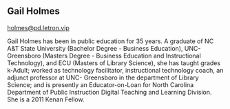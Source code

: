 ## Gail Holmes

[holmes@pd.letron.vip](mailto:holmes@pd.letron.vip)

Gail Holmes has been in public education for 35 years. A graduate of NC A&T State University (Bachelor Degree - Business Education), UNC-Greensboro (Masters Degree - Business Education and Instructional Technology), and ECU (Masters of Library Science), she has taught grades k-Adult; worked as technology facilitator, instructional technology coach, an adjunct professor at UNC- Greensboro in the department of Library Science; and is presently an Educator-on-Loan for North Carolina Department of Public Instruction Digital Teaching and Learning Division.  She is a 2011 Kenan Fellow.  